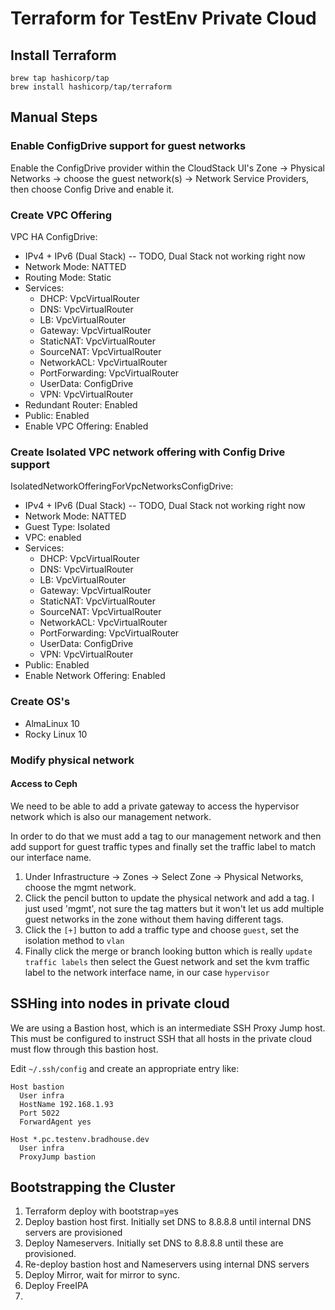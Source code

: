 # Terraform for TestEnv Private Cloud

## Install Terraform
```
brew tap hashicorp/tap
brew install hashicorp/tap/terraform
```

## Manual Steps

### Enable ConfigDrive support for guest networks

Enable the ConfigDrive provider within the CloudStack UI's Zone -> Physical Networks -> choose the guest network(s) -> Network Service Providers, then choose Config Drive and enable it.

### Create VPC Offering

VPC HA ConfigDrive:
- IPv4 + IPv6 (Dual Stack) -- TODO, Dual Stack not working right now
- Network Mode: NATTED
- Routing Mode: Static
- Services:
  - DHCP: VpcVirtualRouter
  - DNS: VpcVirtualRouter
  - LB: VpcVirtualRouter
  - Gateway: VpcVirtualRouter
  - StaticNAT: VpcVirtualRouter
  - SourceNAT: VpcVirtualRouter
  - NetworkACL: VpcVirtualRouter
  - PortForwarding: VpcVirtualRouter
  - UserData: ConfigDrive
  - VPN: VpcVirtualRouter
- Redundant Router: Enabled
- Public: Enabled
- Enable VPC Offering: Enabled

### Create Isolated VPC network offering with Config Drive support
IsolatedNetworkOfferingForVpcNetworksConfigDrive:
- IPv4 + IPv6 (Dual Stack) -- TODO, Dual Stack not working right now
- Network Mode: NATTED
- Guest Type: Isolated
- VPC: enabled
- Services:
  - DHCP: VpcVirtualRouter
  - DNS: VpcVirtualRouter
  - LB: VpcVirtualRouter
  - Gateway: VpcVirtualRouter
  - StaticNAT: VpcVirtualRouter
  - SourceNAT: VpcVirtualRouter
  - NetworkACL: VpcVirtualRouter
  - PortForwarding: VpcVirtualRouter
  - UserData: ConfigDrive
  - VPN: VpcVirtualRouter
- Public: Enabled
- Enable Network Offering: Enabled

### Create OS's
* AlmaLinux 10
* Rocky Linux 10

### Modify physical network

#### Access to Ceph

We need to be able to add a private gateway to access the hypervisor network which is also our management network.

In order to do that we must add a tag to our management network and then add support for guest traffic types and finally set the traffic label to match our interface name.

1. Under Infrastructure -> Zones -> Select Zone -> Physical Networks, choose the mgmt network.
2. Click the pencil button to update the physical network and add a tag.  I just used 'mgmt', not sure the tag matters but it won't let us add multiple guest networks in the zone without them having different tags.
3. Click the `[+]` button to add a traffic type and choose `guest`, set the isolation method to `vlan`
4. Finally click the merge or branch looking button which is really `update traffic labels` then select the Guest network and set the kvm traffic label to the network interface name, in our case `hypervisor`


## SSHing into nodes in private cloud
We are using a Bastion host, which is an intermediate SSH Proxy Jump host.  This must be
configured to instruct SSH that all hosts in the private cloud must flow through this
bastion host.

Edit `~/.ssh/config` and create an appropriate entry like:
```
Host bastion
  User infra
  HostName 192.168.1.93
  Port 5022
  ForwardAgent yes

Host *.pc.testenv.bradhouse.dev
  User infra
  ProxyJump bastion
```

## Bootstrapping the Cluster

1. Terraform deploy with bootstrap=yes
2. Deploy bastion host first.  Initially set DNS to 8.8.8.8 until internal DNS servers are provisioned
3. Deploy Nameservers. Initially set DNS to 8.8.8.8 until these are provisioned.
4. Re-deploy bastion host and Nameservers using internal DNS servers
5. Deploy Mirror, wait for mirror to sync.
6. Deploy FreeIPA
7.
